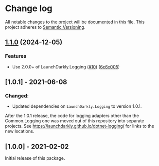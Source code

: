 # Change log

All notable changes to the project will be documented in this file. This project adheres to [Semantic Versioning](http://semver.org).

## [1.1.0](https://github.com/launchdarkly/dotnet-logging-adapter-commonlogging/compare/1.0.1...1.1.0) (2024-12-05)


### Features

* Use 2.0.0+ of LaunchDarkly.Logging ([#10](https://github.com/launchdarkly/dotnet-logging-adapter-commonlogging/issues/10)) ([6c6c005](https://github.com/launchdarkly/dotnet-logging-adapter-commonlogging/commit/6c6c0057ea7efe74f259670387308acd2d6ce500))

## [1.0.1] - 2021-06-08
### Changed:
- Updated dependencies on `LaunchDarkly.Logging` to version 1.0.1.

After the 1.0.1 release, the code for logging adapters other than the Common.Logging one was moved out of this repository into separate projects. See https://launchdarkly.github.io/dotnet-logging/ for links to the new locations.

## [1.0.0] - 2021-02-02
Initial release of this package.
